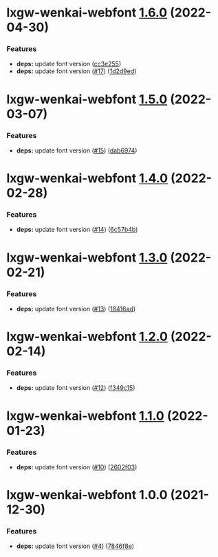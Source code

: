 # lxgw-wenkai-webfont [1.6.0](https://github.com/chawyehsu/lxgw-wenkai-webfont/compare/lxgw-wenkai-webfont@1.5.0...lxgw-wenkai-webfont@1.6.0) (2022-04-30)


### Features

* **deps:** update font version ([cc3e255](https://github.com/chawyehsu/lxgw-wenkai-webfont/commit/cc3e255a0d2aad5604ca50086ba04f99557b79a9))
* **deps:** update font version ([#17](https://github.com/chawyehsu/lxgw-wenkai-webfont/issues/17)) ([1d2d9ed](https://github.com/chawyehsu/lxgw-wenkai-webfont/commit/1d2d9edd827a5c42d6bae3545684f738cd5524fc))

# lxgw-wenkai-webfont [1.5.0](https://github.com/chawyehsu/lxgw-wenkai-webfont/compare/lxgw-wenkai-webfont@1.4.0...lxgw-wenkai-webfont@1.5.0) (2022-03-07)


### Features

* **deps:** update font version ([#15](https://github.com/chawyehsu/lxgw-wenkai-webfont/issues/15)) ([dab6974](https://github.com/chawyehsu/lxgw-wenkai-webfont/commit/dab6974474a658ba8922a870fcdec02c90ea5cbc))

# lxgw-wenkai-webfont [1.4.0](https://github.com/chawyehsu/lxgw-wenkai-webfont/compare/lxgw-wenkai-webfont@1.3.0...lxgw-wenkai-webfont@1.4.0) (2022-02-28)


### Features

* **deps:** update font version ([#14](https://github.com/chawyehsu/lxgw-wenkai-webfont/issues/14)) ([6c57b4b](https://github.com/chawyehsu/lxgw-wenkai-webfont/commit/6c57b4bac3934d16b3fee5a24191f678681707d9))

# lxgw-wenkai-webfont [1.3.0](https://github.com/chawyehsu/lxgw-wenkai-webfont/compare/lxgw-wenkai-webfont@1.2.0...lxgw-wenkai-webfont@1.3.0) (2022-02-21)


### Features

* **deps:** update font version ([#13](https://github.com/chawyehsu/lxgw-wenkai-webfont/issues/13)) ([18416ad](https://github.com/chawyehsu/lxgw-wenkai-webfont/commit/18416ad152850c97d8dd6489daa138b8bb9a994d))

# lxgw-wenkai-webfont [1.2.0](https://github.com/chawyehsu/lxgw-wenkai-webfont/compare/lxgw-wenkai-webfont@1.1.0...lxgw-wenkai-webfont@1.2.0) (2022-02-14)


### Features

* **deps:** update font version ([#12](https://github.com/chawyehsu/lxgw-wenkai-webfont/issues/12)) ([f349c15](https://github.com/chawyehsu/lxgw-wenkai-webfont/commit/f349c1582f1357691fe136571cb2dc6ec2519e77))

# lxgw-wenkai-webfont [1.1.0](https://github.com/chawyehsu/lxgw-wenkai-webfont/compare/lxgw-wenkai-webfont@1.0.0...lxgw-wenkai-webfont@1.1.0) (2022-01-23)


### Features

* **deps:** update font version ([#10](https://github.com/chawyehsu/lxgw-wenkai-webfont/issues/10)) ([2602f03](https://github.com/chawyehsu/lxgw-wenkai-webfont/commit/2602f03ebe238bf70dcc0749fe7954636aa2226f))

# lxgw-wenkai-webfont 1.0.0 (2021-12-30)


### Features

* **deps:** update font version ([#4](https://github.com/chawyehsu/lxgw-wenkai-webfont/issues/4)) ([7846f8e](https://github.com/chawyehsu/lxgw-wenkai-webfont/commit/7846f8e1bddfc5fab2a27af775e88afee03abb45))
